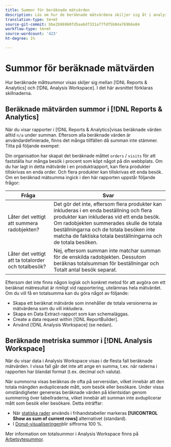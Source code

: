 ```yaml
---
title: Summor för beräknade mätvärden
description: Läs om hur de beräknade mätvärdena skiljer sig åt i analysverktygen
translation-type: tm+mt
source-git-commit: bbe2b96960fd5aa6df331a77fdf5b04a769b6e84
workflow-type: tm+mt
source-wordcount: '423'
ht-degree: 1%

---
```



# Summor för beräknade mätvärden

Hur beräknade måttsummor visas skiljer sig mellan [!DNL Reports & Analytics] och [!DNL Analysis Workspace]. I det här avsnittet förklaras skillnaderna.

## Beräknade mätvärden summor i [!DNL Reports & Analytics]

När du visar rapporter i [!DNL Reports & Analytics]visas beräknade värden alltid `n/a` under summan. Eftersom alla beräknade värden är användardefinierade, finns det många tillfällen då summan inte stämmer. Titta på följande exempel:

Din organisation har skapat det beräknade måttet `orders` / `visits` för att fastställa hur många besök i procent som köpt något på din webbplats. Om du har lagt in detta mätvärde i en produktrapport, kan flera produkter tillskrivas en enda order. Och flera produkter kan tillskrivas ett enda besök. Om en beräknad mätsumma ingick i den här rapporten uppstår följande frågor:

| Fråga | Svar |
|---|---|
| Låter det vettigt att summera radobjekten? | Det gör det inte, eftersom flera produkter kan inkluderas i en enda beställning och flera produkter kan inkluderas vid ett enda besök. Om radobjekten summerades skulle de totala beställningarna och de totala besöken inte matcha de faktiska totala beställningarna och de totala besöken. |
| Låter det vettigt att ta totalorder och totalbesök? | Nej, eftersom summan inte matchar summan för de enskilda radobjekten. Dessutom beräknas totalsumman för beställningar och Totalt antal besök separat. |

Eftersom det inte finns någon logisk och konkret metod för att avgöra om ett beräknat mätresultat är rimligt vid rapportering, utelämnas hela mätvärdet. Om du vill få en totalsumma kan du göra något av följande:

* Skapa ett beräknat mätvärde som innehåller de totala versionerna av mätvärdena som du vill inkludera.
* Skapa en Data Extract-rapport som kan schemaläggas.
* Create a data request within [!DNL ReportBuilder].
* Använd [!DNL Analysis Workspace] (se nedan).

## Beräknade metriska summor i [!DNL Analysis Workspace]

När du visar data i Analysis Workspace visas i de flesta fall beräknade mätvärden. I vissa fall går det inte att ange en summa, t.ex. när raderna i rapporten har blandat format (t.ex. decimal och valuta).

När summorna visas beräknas de ofta på serversidan, vilket innebär att den totala mängden avduplicerade mått, som besök eller besökare. Under vissa omständigheter genereras beräknade värden på klientsidan genom summering över tabellraderna, vilket innebär att summan inte avduplicerar mått som besök eller besökare. Detta inträffar:

* När [statiska rader](/help/analyze/analysis-workspace/visualizations/freeform-table/column-row-settings/manual-vs-dynamic-rows.md) används i frihandstabeller markeras **[!UICONTROL Show as sum of current rows]** alternativet (standard).
* I [Donut-visualiseringen](/help/analyze/analysis-workspace/visualizations/donut.md)blir siffrorna 100 %.

Mer information om totalsummor i Analysis Workspace finns på [Arbetsytesummor](https://experienceleague.adobe.com/docs/analytics/analyze/analysis-workspace/visualizations/freeform-table/workspace-totals.html?lang=en#static-row-total).

